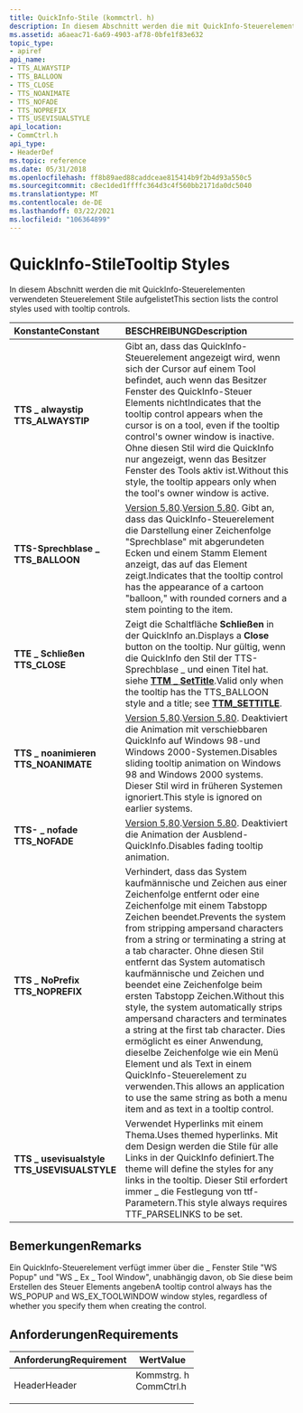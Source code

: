 ```yaml
---
title: QuickInfo-Stile (kommctrl. h)
description: In diesem Abschnitt werden die mit QuickInfo-Steuerelementen verwendeten Steuerelement Stile aufgelistet
ms.assetid: a6aeac71-6a69-4903-af78-0bfe1f83e632
topic_type:
- apiref
api_name:
- TTS_ALWAYSTIP
- TTS_BALLOON
- TTS_CLOSE
- TTS_NOANIMATE
- TTS_NOFADE
- TTS_NOPREFIX
- TTS_USEVISUALSTYLE
api_location:
- CommCtrl.h
api_type:
- HeaderDef
ms.topic: reference
ms.date: 05/31/2018
ms.openlocfilehash: ff8b89aed88caddceae815414b9f2b4d93a550c5
ms.sourcegitcommit: c8ec1ded1ffffc364d3c4f560bb2171da0dc5040
ms.translationtype: MT
ms.contentlocale: de-DE
ms.lasthandoff: 03/22/2021
ms.locfileid: "106364899"
---
```

# <a name="tooltip-styles"></a><span data-ttu-id="69091-103">QuickInfo-Stile</span><span class="sxs-lookup"><span data-stu-id="69091-103">Tooltip Styles</span></span>

<span data-ttu-id="69091-104">In diesem Abschnitt werden die mit QuickInfo-Steuerelementen verwendeten Steuerelement Stile aufgelistet</span><span class="sxs-lookup"><span data-stu-id="69091-104">This section lists the control styles used with tooltip controls.</span></span>



| <span data-ttu-id="69091-105">Konstante</span><span class="sxs-lookup"><span data-stu-id="69091-105">Constant</span></span>                                                                                                                                                                     | <span data-ttu-id="69091-106">BESCHREIBUNG</span><span class="sxs-lookup"><span data-stu-id="69091-106">Description</span></span>                                                                                                                                                                                                                                                                                                                                                       |
|:-----------------------------------------------------------------------------------------------------------------------------------------------------------------------------|:------------------------------------------------------------------------------------------------------------------------------------------------------------------------------------------------------------------------------------------------------------------------------------------------------------------------------------------------------------------|
| <span id="TTS_ALWAYSTIP"></span><span id="tts_alwaystip"></span><dl> <span data-ttu-id="69091-107"><dt>**TTS \_ alwaystip**</dt></span><span class="sxs-lookup"><span data-stu-id="69091-107"><dt>**TTS\_ALWAYSTIP**</dt></span></span> </dl>                | <span data-ttu-id="69091-108">Gibt an, dass das QuickInfo-Steuerelement angezeigt wird, wenn sich der Cursor auf einem Tool befindet, auch wenn das Besitzer Fenster des QuickInfo-Steuer Elements nicht</span><span class="sxs-lookup"><span data-stu-id="69091-108">Indicates that the tooltip control appears when the cursor is on a tool, even if the tooltip control's owner window is inactive.</span></span> <span data-ttu-id="69091-109">Ohne diesen Stil wird die QuickInfo nur angezeigt, wenn das Besitzer Fenster des Tools aktiv ist.</span><span class="sxs-lookup"><span data-stu-id="69091-109">Without this style, the tooltip appears only when the tool's owner window is active.</span></span><br/>                                                                                                                                  |
| <span id="TTS_BALLOON"></span><span id="tts_balloon"></span><dl> <span data-ttu-id="69091-110"><dt>**TTS-Sprechblase \_**</dt></span><span class="sxs-lookup"><span data-stu-id="69091-110"><dt>**TTS\_BALLOON**</dt></span></span> </dl>                      | <span data-ttu-id="69091-111">[Version 5,80](common-control-versions.md).</span><span class="sxs-lookup"><span data-stu-id="69091-111">[Version 5.80](common-control-versions.md).</span></span> <span data-ttu-id="69091-112">Gibt an, dass das QuickInfo-Steuerelement die Darstellung einer Zeichenfolge "Sprechblase" mit abgerundeten Ecken und einem Stamm Element anzeigt, das auf das Element zeigt.</span><span class="sxs-lookup"><span data-stu-id="69091-112">Indicates that the tooltip control has the appearance of a cartoon "balloon," with rounded corners and a stem pointing to the item.</span></span> <br/>                                                                                                                                                                      |
| <span id="TTS_CLOSE"></span><span id="tts_close"></span><dl> <span data-ttu-id="69091-113"><dt>**TTE \_ Schließen**</dt></span><span class="sxs-lookup"><span data-stu-id="69091-113"><dt>**TTS\_CLOSE**</dt></span></span> </dl>                            | <span data-ttu-id="69091-114">Zeigt die Schaltfläche **Schließen** in der QuickInfo an.</span><span class="sxs-lookup"><span data-stu-id="69091-114">Displays a **Close** button on the tooltip.</span></span> <span data-ttu-id="69091-115">Nur gültig, wenn die QuickInfo den Stil der TTS-Sprechblase \_ und einen Titel hat. siehe [**TTM \_ SetTitle**](ttm-settitle.md).</span><span class="sxs-lookup"><span data-stu-id="69091-115">Valid only when the tooltip has the TTS\_BALLOON style and a title; see [**TTM\_SETTITLE**](ttm-settitle.md).</span></span><br/>                                                                                                                                                                                             |
| <span id="TTS_NOANIMATE"></span><span id="tts_noanimate"></span><dl> <span data-ttu-id="69091-116"><dt>**TTS \_ noanimieren**</dt></span><span class="sxs-lookup"><span data-stu-id="69091-116"><dt>**TTS\_NOANIMATE**</dt></span></span> </dl>                | <span data-ttu-id="69091-117">[Version 5,80](common-control-versions.md).</span><span class="sxs-lookup"><span data-stu-id="69091-117">[Version 5.80](common-control-versions.md).</span></span> <span data-ttu-id="69091-118">Deaktiviert die Animation mit verschiebbaren QuickInfo auf Windows 98-und Windows 2000-Systemen.</span><span class="sxs-lookup"><span data-stu-id="69091-118">Disables sliding tooltip animation on Windows 98 and Windows 2000 systems.</span></span> <span data-ttu-id="69091-119">Dieser Stil wird in früheren Systemen ignoriert.</span><span class="sxs-lookup"><span data-stu-id="69091-119">This style is ignored on earlier systems.</span></span><br/>                                                                                                                                                                                      |
| <span id="TTS_NOFADE"></span><span id="tts_nofade"></span><dl> <span data-ttu-id="69091-120"><dt>**TTS- \_ nofade**</dt></span><span class="sxs-lookup"><span data-stu-id="69091-120"><dt>**TTS\_NOFADE**</dt></span></span> </dl>                         | <span data-ttu-id="69091-121">[Version 5,80](common-control-versions.md).</span><span class="sxs-lookup"><span data-stu-id="69091-121">[Version 5.80](common-control-versions.md).</span></span> <span data-ttu-id="69091-122">Deaktiviert die Animation der Ausblend-QuickInfo.</span><span class="sxs-lookup"><span data-stu-id="69091-122">Disables fading tooltip animation.</span></span> <br/>                                                                                                                                                                                                                                                                       |
| <span id="TTS_NOPREFIX"></span><span id="tts_noprefix"></span><dl> <span data-ttu-id="69091-123"><dt>**TTS \_ NoPrefix**</dt></span><span class="sxs-lookup"><span data-stu-id="69091-123"><dt>**TTS\_NOPREFIX**</dt></span></span> </dl>                   | <span data-ttu-id="69091-124">Verhindert, dass das System kaufmännische und Zeichen aus einer Zeichenfolge entfernt oder eine Zeichenfolge mit einem Tabstopp Zeichen beendet.</span><span class="sxs-lookup"><span data-stu-id="69091-124">Prevents the system from stripping ampersand characters from a string or terminating a string at a tab character.</span></span> <span data-ttu-id="69091-125">Ohne diesen Stil entfernt das System automatisch kaufmännische und Zeichen und beendet eine Zeichenfolge beim ersten Tabstopp Zeichen.</span><span class="sxs-lookup"><span data-stu-id="69091-125">Without this style, the system automatically strips ampersand characters and terminates a string at the first tab character.</span></span> <span data-ttu-id="69091-126">Dies ermöglicht es einer Anwendung, dieselbe Zeichenfolge wie ein Menü Element und als Text in einem QuickInfo-Steuerelement zu verwenden.</span><span class="sxs-lookup"><span data-stu-id="69091-126">This allows an application to use the same string as both a menu item and as text in a tooltip control.</span></span><br/> |
| <span id="TTS_USEVISUALSTYLE"></span><span id="tts_usevisualstyle"></span><dl> <span data-ttu-id="69091-127"><dt>**TTS \_ usevisualstyle**</dt></span><span class="sxs-lookup"><span data-stu-id="69091-127"><dt>**TTS\_USEVISUALSTYLE**</dt></span></span> </dl> | <span data-ttu-id="69091-128">Verwendet Hyperlinks mit einem Thema.</span><span class="sxs-lookup"><span data-stu-id="69091-128">Uses themed hyperlinks.</span></span> <span data-ttu-id="69091-129">Mit dem Design werden die Stile für alle Links in der QuickInfo definiert.</span><span class="sxs-lookup"><span data-stu-id="69091-129">The theme will define the styles for any links in the tooltip.</span></span> <span data-ttu-id="69091-130">Dieser Stil erfordert immer \_ die Festlegung von ttf-Parametern.</span><span class="sxs-lookup"><span data-stu-id="69091-130">This style always requires TTF\_PARSELINKS to be set.</span></span> <br/>                                                                                                                                                                                                          |



## <a name="remarks"></a><span data-ttu-id="69091-131">Bemerkungen</span><span class="sxs-lookup"><span data-stu-id="69091-131">Remarks</span></span>

<span data-ttu-id="69091-132">Ein QuickInfo-Steuerelement verfügt immer über die \_ Fenster Stile "WS Popup" und "WS \_ Ex \_ Tool Window", unabhängig davon, ob Sie diese beim Erstellen des Steuer Elements angeben</span><span class="sxs-lookup"><span data-stu-id="69091-132">A tooltip control always has the WS\_POPUP and WS\_EX\_TOOLWINDOW window styles, regardless of whether you specify them when creating the control.</span></span>

## <a name="requirements"></a><span data-ttu-id="69091-133">Anforderungen</span><span class="sxs-lookup"><span data-stu-id="69091-133">Requirements</span></span>



| <span data-ttu-id="69091-134">Anforderung</span><span class="sxs-lookup"><span data-stu-id="69091-134">Requirement</span></span> | <span data-ttu-id="69091-135">Wert</span><span class="sxs-lookup"><span data-stu-id="69091-135">Value</span></span> |
|-------------------|---------------------------------------------------------------------------------------|
| <span data-ttu-id="69091-136">Header</span><span class="sxs-lookup"><span data-stu-id="69091-136">Header</span></span><br/> | <dl> <span data-ttu-id="69091-137"><dt>Kommstrg. h</dt></span><span class="sxs-lookup"><span data-stu-id="69091-137"><dt>CommCtrl.h</dt></span></span> </dl> |



 

 





